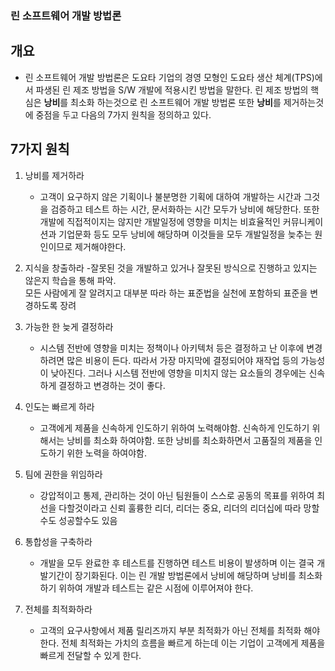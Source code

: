 ### 린 소프트웨어 개발 방법론

## 개요

- 린 소프트웨어 개발 방법론은 도요타 기업의 경영 모형인 도요타 생산 체계(TPS)에서 파생된 린 제조 방법을 S/W 개발에 적용시킨 방법을 말한다. 린 제조 방법의 핵심은 **낭비**를 최소화 하는것으로 린 소프트웨어 개발 방법론 또한 **낭비**를 제거하는것에 중점을 두고 다음의 7가지 원칙을 정의하고 있다.

## 7가지 원칙

1. 낭비를 제거하라

   - 고객이 요구하지 않은 기획이나 불분명한 기획에 대하여 개발하는 시간과 그것을 검증하고 테스트 하는 시간, 문서화하는 시간 모두가 낭비에 해당한다. 또한 개발에 직접적이지는 않지만 개발일정에 영향을 미치는 비효율적인 커뮤니케이션과 기업문화 등도 모두 낭비에 해당하며 이것들을 모두 개발일정을 늦추는 원인이므로 제거해야한다.

2. 지식을 창출하라 -잘못된 것을 개발하고 있거나 잘못된 방식으로 진행하고 있지는 않은지 학습을 통해 파악.  
   모든 사람에게 잘 알려지고 대부분 따라 하는 표준법을 실천에 포함하되 표준을 변경하도록 장려

3. 가능한 한 늦게 결정하라

   - 시스템 전반에 영향을 미치는 정책이나 아키텍처 등은 결정하고 난 이후에 변경하려면 많은 비용이 든다. 따라서 가장 마지막에 결정되어야 재작업 등의 가능성이 낮아진다. 그러나 시스템 전반에 영향을 미치지 않는 요소들의 경우에는 신속하게 결정하고 변경하는 것이 좋다.

4. 인도는 빠르게 하라

   - 고객에게 제품을 신속하게 인도하기 위하여 노력해야함. 신속하게 인도하기 위해서는 낭비를 최소화 하여야함. 또한 낭비를 최소화하면서 고품질의 제품을 인도하기 위한 노력을 하여야함.

5. 팀에 권한을 위임하라

   - 강압적이고 통제, 관리하는 것이 아닌 팀원들이 스스로 공동의 목표를 위하여 최선을 다할것이라고 신뢰
     훌륭한 리더, 리더는 중요, 리더의 리더십에 따라 망할수도 성공할수도 있음

6. 통합성을 구축하라

   - 개발을 모두 완료한 후 테스트를 진행하면 테스트 비용이 발생하며 이는 결국 개발기간이 장기화된다. 이는 린 개발 방법론에서 낭비에 해당하며 낭비를 최소화하기 위하여 개발과 테스트는 같은 시점에 이루어져야 한다.

7. 전체를 최적화하라

   - 고객의 요구사항에서 제품 릴리즈까지 부분 최적화가 아닌 전체를 최적화 해야한다. 전체 최적화는 가치의 흐름을 빠르게 하는데 이는 기업이 고객에게 제품을 빠르게 전달할 수 있게 한다.
